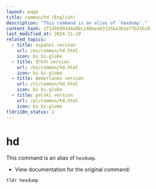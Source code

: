 ```yaml
---
layout: page
title: common/hd (English)
description: "This command is an alias of `hexdump`."
content_hash: 1f1495893d4a8bc146bea83135ba361e77b31b28
last_modified_at: 2024-11-10
related_topics:
  - title: español version
    url: /es/common/hd.html
    icon: bi bi-globe
  - title: 한국어 version
    url: /ko/common/hd.html
    icon: bi bi-globe
  - title: Nederlands version
    url: /nl/common/hd.html
    icon: bi bi-globe
  - title: polski version
    url: /pl/common/hd.html
    icon: bi bi-globe
tldri18n_status: 2
---
```

# hd

This command is an alias of `hexdump`.

- View documentation for the original command:

`tldr hexdump`
